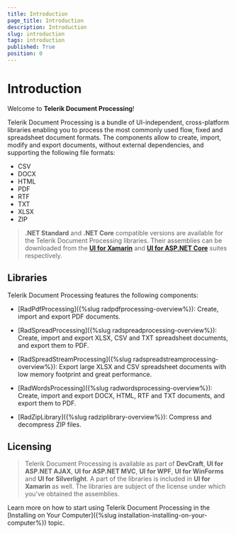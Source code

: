 ```yaml
---
title: Introduction
page_title: Introduction
description: Introduction
slug: introduction
tags: introduction
published: True
position: 0
---
```


# Introduction

Welcome to __Telerik Document Processing__!

Telerik Document Processing is a bundle of UI-independent, cross-platform libraries enabling you to process the most commonly used flow, fixed and spreadsheet document formats. The components allow to create, import, modify and export documents, without external dependencies, and supporting the following file formats:

* CSV
* DOCX
* HTML
* PDF
* RTF
* TXT
* XLSX
* ZIP
 
>**.NET Standard** and **.NET Core** compatible versions are available for the Telerik Document Processing libraries. Their assemblies can be downloaded from the **[UI for Xamarin](https://www.telerik.com/xamarin-ui)** and **[UI for ASP.NET Core](https://www.telerik.com/aspnet-core-ui)** suites respectively.

## Libraries

Telerik Document Processing features the following components:

* [RadPdfProcessing]({%slug radpdfprocessing-overview%}): Create, import and export PDF documents.

* [RadSpreadProcessing]({%slug radspreadprocessing-overview%}): Create, import and export XLSX, CSV and TXT spreadsheet documents, and export them to PDF.

* [RadSpreadStreamProcessing]({%slug radspreadstreamprocessing-overview%}): Export large XLSX and CSV spreadsheet documents with low memory footprint and great performance.

* [RadWordsProcessing]({%slug radwordsprocessing-overview%}): Create, import and export DOCX, HTML, RTF and TXT documents, and export them to PDF.

* [RadZipLibrary]({%slug radziplibrary-overview%}): Compress and decompress ZIP files.


## Licensing

>Telerik Document Processing is available as part of **DevCraft**, **UI for ASP.NET AJAX**, **UI for ASP.NET MVC**, **UI for WPF**, **UI for WinForms** and **UI for Silverlight**. A part of the libraries is included in **UI for Xamarin** as well. The libraries are subject of the license under which you've obtained the assemblies.

Learn more on how to start using Telerik Document Processing in the [Installing on Your Computer]({%slug installation-installing-on-your-computer%}) topic.

